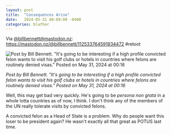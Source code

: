 ```yaml
---
layout: post
title:  "Consequences Arise"
date:   2024-05-31 00:09:00 -0400
categories: blather
---
```

Via [@billbennett@mastodon.nz](https://mastodon.nz/@billbennett/): <https://mastodon.nz/@billbennett/112533764591834472> #retoot

![Post by Bill Bennett. "It's going to be interesting if a high profile convicted felon wants to visit his golf clubs or hotels in countries where felons are routinely denied visas." Posted on May 31, 2024 at 00:16]({{site.url}}/img/consequences.jpg)

*Post by Bill Bennett. "It's going to be interesting if a high profile convicted felon wants to visit his golf clubs or hotels in countries where felons are routinely denied visas." Posted on May 31, 2024 at 00:16*

Well, this may get bad very quickly.  He's going to be *persona non grata* in a whole lotta countries as of now, I think.  I don't think any of the members of the UN really tolerate visits by convicted felons.

A convicted felon as a Head of State is a problem.  Why do people want this loser to be president again?  He wasn't exactly all that great as POTUS last time. 
